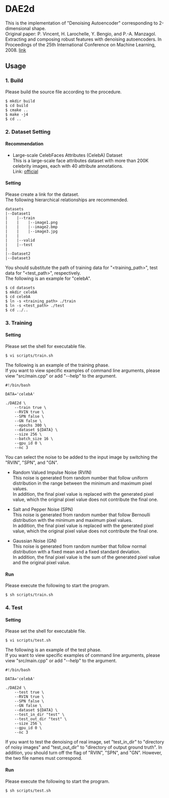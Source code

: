 # DAE2d
This is the implementation of "Denoising Autoencoder" corresponding to 2-dimensional shape.<br>
Original paper: P. Vincent, H. Larochelle, Y. Bengio, and P.-A. Manzagol. Extracting and composing robust features with denoising autoencoders. In Proceedings of the 25th International Conference on Machine Learning, 2008. [link](https://dl.acm.org/doi/abs/10.1145/1390156.1390294)

## Usage

### 1. Build
Please build the source file according to the procedure.
~~~
$ mkdir build
$ cd build
$ cmake ..
$ make -j4
$ cd ..
~~~

### 2. Dataset Setting

#### Recommendation
- Large-scale CelebFaces Attributes (CelebA) Dataset<br>
This is a large-scale face attributes dataset with more than 200K celebrity images, each with 40 attribute annotations.<br>
Link: [official](http://mmlab.ie.cuhk.edu.hk/projects/CelebA.html)

#### Setting

Please create a link for the dataset.<br>
The following hierarchical relationships are recommended.

~~~
datasets
|--Dataset1
|    |--train
|    |    |--image1.png
|    |    |--image2.bmp
|    |    |--image3.jpg
|    |
|    |--valid
|    |--test
|
|--Dataset2
|--Dataset3
~~~

You should substitute the path of training data for "<training_path>", test data for "<test_path>", respectively.<br>
The following is an example for "celebA".
~~~
$ cd datasets
$ mkdir celebA
$ cd celebA
$ ln -s <training_path> ./train
$ ln -s <test_path> ./test
$ cd ../..
~~~

### 3. Training

#### Setting
Please set the shell for executable file.
~~~
$ vi scripts/train.sh
~~~
The following is an example of the training phase.<br>
If you want to view specific examples of command line arguments, please view "src/main.cpp" or add "--help" to the argument.
~~~
#!/bin/bash

DATA='celebA'

./DAE2d \
    --train true \
    --RVIN true \
    --SPN false \
    --GN false \
    --epochs 300 \
    --dataset ${DATA} \
    --size 256 \
    --batch_size 16 \
    --gpu_id 0 \
    --nc 3
~~~
You can select the noise to be added to the input image by switching the "RVIN", "SPN", and "GN".

- Random Valued Impulse Noise (RVIN)<br>
This noise is generated from random number that follow uniform distribution in the range between the minimum and maximum pixel values.<br>
In addition, the final pixel value is replaced with the generated pixel value, which the original pixel value does not contribute the final one.

- Salt and Pepper Noise (SPN)<br>
This noise is generated from random number that follow Bernoulli distribution with the minimum and maximum pixel values.<br>
In addition, the final pixel value is replaced with the generated pixel value, which the original pixel value does not contribute the final one.

- Gaussian Noise (GN)<br>
This noise is generated from random number that follow normal distribution with a fixed mean and a fixed standard deviation.<br>
In addition, the final pixel value is the sum of the generated pixel value and the original pixel value.

#### Run
Please execute the following to start the program.
~~~
$ sh scripts/train.sh
~~~

### 4. Test

#### Setting
Please set the shell for executable file.
~~~
$ vi scripts/test.sh
~~~
The following is an example of the test phase.<br>
If you want to view specific examples of command line arguments, please view "src/main.cpp" or add "--help" to the argument.
~~~
#!/bin/bash

DATA='celebA'

./DAE2d \
    --test true \
    --RVIN true \
    --SPN false \
    --GN false \
    --dataset ${DATA} \
    --test_in_dir "test" \
    --test_out_dir "test" \
    --size 256 \
    --gpu_id 0 \
    --nc 3
~~~
If you want to test the denoising of real image, set "test_in_dir" to "directory of noisy images" and "test_out_dir" to "directory of output ground truth".
In addition, you should turn off the flag of "RVIN", "SPN", and "GN".
However, the two file names must correspond.

#### Run
Please execute the following to start the program.
~~~
$ sh scripts/test.sh
~~~

